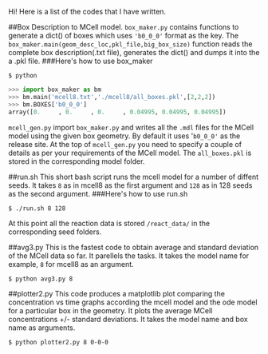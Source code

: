 Hi! Here is a list of the codes that I have written.

##Box Description to MCell model. 
`box_maker.py` contains functions to generate a dict() of boxes which uses `'b0_0_0'` format as the key.
The `box_maker.main(geom_desc_loc,pkl_file,big_box_size)` function reads the complete box description(.txt file), generates the dict() and dumps it into the a .pkl file.
 ###Here's how to use box_maker 
 ```shell
$ python
```
```python
>>> import box_maker as bm
>>> bm.main('mcell8.txt','./mcell8/all_boxes.pkl',[2,2,2])
>>> bm.BOXES['b0_0_0']
array([0.     , 0.     , 0.     , 0.04995, 0.04995, 0.04995])
```

`mcell_gen.py` import `box_maker.py` and writes all the `.mdl` files for the MCell model using the given box geometry. By default it uses '`b0_0_0'` as the release site. At the top of `mcell_gen.py` you need to specify a couple of details as per your requirements of the MCell model.
The `all_boxes.pkl` is stored in the corresponding model folder.

##run.sh
This short bash script runs the mcell model for a number of diffent seeds.
It takes `8` as in mcell8 as the first argument and `128` as in 128 seeds as the second argument.
###Here's how to use run.sh
```shell
$ ./run.sh 8 128
```

At this point all the reaction data is stored `/react_data/` in the corresponding seed folders.

##avg3.py
This is the fastest code to obtain average and standard deviation of the MCell data so far. It parellels the tasks. It takes the model name for example, `8` for mcell8 as an argument.
```shell
$ python avg3.py 8
```

##plotter2.py
This code produces a matplotlib plot comparing the concentration vs time graphs according the mcell model and the ode model for a particular box in the geometry. It plots the average MCell concentrations +/- standard deviations. It takes the model name and box name as arguments.
```shell
$ python plotter2.py 8 0-0-0
```

